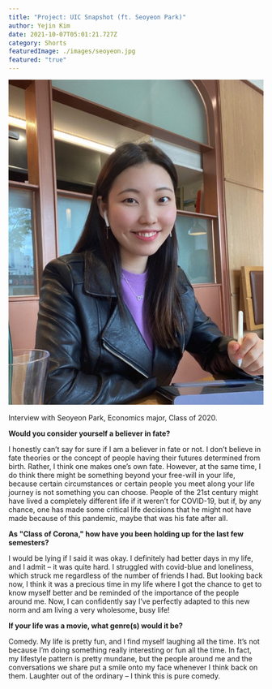 ```yaml
---
title: "Project: UIC Snapshot (ft. Seoyeon Park)"
author: Yejin Kim
date: 2021-10-07T05:01:21.727Z
category: Shorts
featuredImage: ./images/seoyeon.jpg
featured: "true"
---
```

![seoyeon.jpg](images/seoyeon.jpg)

Interview with Seoyeon Park, Economics major, Class of 2020.

**Would you consider yourself a believer in fate?**

I honestly can’t say for sure if I am a believer in fate or not. I don’t believe in fate theories or the concept of people having their futures determined from birth. Rather, I think one makes one’s own fate. However, at the same time, I do think there might be something beyond your free-will in your life, because certain circumstances or certain people you meet along your life journey is not something you can choose. People of the 21st century might have lived a completely different life if it weren’t for COVID-19, but if, by any chance, one has made some critical life decisions that he might not have made because of this pandemic, maybe that was his fate after all.

**As "Class of Corona," how have you been holding up for the last few semesters?**

I would be lying if I said it was okay. I definitely had better days in my life, and I admit – it was quite hard. I struggled with covid-blue and loneliness, which struck me regardless of the number of friends I had. But looking back now, I think it was a precious time in my life where I got the chance to get to know myself better and be reminded of the importance of the people around me. Now, I can confidently say I’ve perfectly adapted to this new norm and am living a very wholesome, busy life!

**If your life was a movie, what genre(s) would it be?**

Comedy. My life is pretty fun, and I find myself laughing all the time. It’s not because I’m doing something really interesting or fun all the time. In fact, my lifestyle pattern is pretty mundane, but the people around me and the conversations we share put a smile onto my face whenever I think back on them. Laughter out of the ordinary – I think this is pure comedy.
